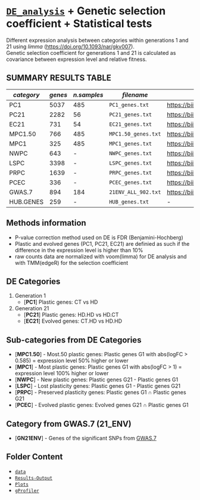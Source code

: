 # [`DE_analysis`](./2_DE_analysis) + Genetic selection coefficient + Statistical tests

Different expression analysis between categories within generations 1 and 21 using *limma* (https://doi.org/10.1093/nar/gkv007).  
Genetic selection coefficient for generations 1 and 21 is calculated as covariance between expression level and relative fitness.  

## SUMMARY RESULTS TABLE
|   *category* |   *genes* |   *n.samples* | *filename* | *GO* |
|--------------|-----------|---------------|-----------------------|----------------------------------------------|
|    PC1       |       5037 |          485 | `PC1_genes.txt`       |    https://biit.cs.ut.ee/gplink/l/a1Vms8NN1Qt     |
|    PC21      |      2282 |          56   | `PC21_genes.txt`       |  https://biit.cs.ut.ee/gplink/l/aE4GjfbM7SM       |
|    EC21      |      731 |            54  | `EC21_genes.txt`       |  https://biit.cs.ut.ee/gplink/l/anbQlinpYS8    |
|    MPC1.50   |      766 |            485 | `MPC1.50_genes.txt`     |  https://biit.cs.ut.ee/gplink/l/a1wc-JQTTRB  |
|    MPC1      |       325 |           485 | `MPC1_genes.txt`        |   https://biit.cs.ut.ee/gplink/l/axVfsBjvQSP |
|    NWPC      |      643 |              - | `NWPC_genes.txt`        | https://biit.cs.ut.ee/gplink/l/avGYmoEgFQn     |
|    LSPC      |       3398 |            - | `LSPC_genes.txt`        | https://biit.cs.ut.ee/gplink/l/adB14YkdzT1      |
|    PRPC      |       1639 |            - | `PRPC_genes.txt`        | https://biit.cs.ut.ee/gplink/l/a_GkOdhnGSu  |
|    PCEC      |      336|              -  | `PCEC_genes.txt`        |  https://biit.cs.ut.ee/gplink/l/arz3Bqn4US4 |
|   GWAS.7     |       894 |           184 | `21ENV_ALL_902.txt`     | https://biit.cs.ut.ee/gplink/l/arLetGrJnRp   |
|  HUB.GENES   |       259 |             - | `HUB_genes.txt`          |             -                                |

## Methods information
 - P-value correction method used on DE is FDR (Benjamini-Hochberg)
 - Plastic and evolved genes (PC1, PC21, EC21) are definied as such if the difference in the expression level is higher than 10%
 - raw counts data are normalized with voom(limma) for DE analysis and with TMM(edgeR) for the selection coefficient

## DE Categories
1. Generation 1
   - [**PC1**] Plastic genes: CT vs HD
2. Generation 21
   - [**PC21**] Plastic genes: HD.HD vs HD.CT
   - [**EC21**] Evolved genes: CT.HD vs HD.HD

## Sub-categories from DE Categories
   - [**MPC1.50**] - Most.50 plastic genes: Plastic genes G1 with abs(logFC > 0.585) = expression level 50% higher or lower
   - [**MPC1**] - Most plastic genes: Plastic genes G1 with abs(logFC > 1) = expression level 100% higher or lower
   - [**NWPC**] - New plastic genes: Plastic genes G21 - Plastic genes G1
   - [**LSPC**] - Lost plasticity genes: Plastic genes G1 - Plastic genes G21
   - [**PRPC**] - Preserved plasticity genes: Plastic genes G1 ∩ Plastic genes G21
   - [**PCEC**] - Evolved plastic genes: Evolved genes G21 ∩ Plastic genes G1

## Category from GWAS.7 (21_ENV)
   - [**GN21ENV**] - Genes of the significant SNPs from [GWAS.7](../1_GWAS/README.md#gwas-information)

## Folder Content
- [`data`](./1a_data)
- [`Results-Output`](./2a_Results-Output)
- [`Plots`](./3a_Plots)
- [`gProfiler`](./4a_gProfiler)
